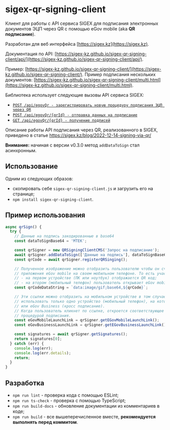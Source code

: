 # sigex-qr-signing-client

Клиент для работы с API сервиса SIGEX для подписания электронных документов ЭЦП через QR с помощью eGov mobile (aka **QR подписание**).

Разработан для веб интерфейса [https://sigex.kz](https://sigex.kz).

Документация по API: [https://sigex-kz.github.io/sigex-qr-signing-client/api/](https://sigex-kz.github.io/sigex-qr-signing-client/api/).

Пример: [https://sigex-kz.github.io/sigex-qr-signing-client/](https://sigex-kz.github.io/sigex-qr-signing-client/).
Пример подписания нескольких документов: [https://sigex-kz.github.io/sigex-qr-signing-client/multi.html](https://sigex-kz.github.io/sigex-qr-signing-client/multi.html).

Библиотека использует следующие вызовы API сервиса SIGEX:
- [`POST /api/egovQr - зарегистрировать новую процедуру подписания ЭЦП через QR`](https://sigex.kz/support/developers/#egov-qr)
- [`POST /api/egovQr/{qrId} - отправка данных на подписание`](https://sigex.kz/support/developers/#egov-qr-send-data)
- [`GET /api/egovQr/{qrId} - получение подписей`](https://sigex.kz/support/developers/#egov-qr-get-signatures)

Описание работы API подписания через QR, реализованного в SIGEX, приведено в статье https://sigex.kz/blog/2022-12-14-signing-via-qr/

**Внимание:** начиная с версии v0.3.0 метод `addDataToSign` стал асинхронным.

## Использование

Одним из следующих образов:
- скопировать себе `sigex-qr-signing-client.js` и загрузить его на странице;
- `npm install sigex-qr-signing-client`.

## Пример использования

```js
async qrSign() {
  try {
    // Данные на подпись закодированные в base64
    const dataToSignBase64 = 'MTEK';

    const qrSigner = new QRSigningClientCMS('Запрос на подписание');
    await qrSigner.addDataToSign(['Данные на подпись'], dataToSignBase64, [], false);
    const qrCode = await qrSigner.registerQRSinging();

    // Полученное изображение можно отобразить пользователю чтобы он считал его с помощью
    // приложения eGov mobile на своем мобильном телефоне. То есть участвуют два устройства:
    // - на первом устройстве (ПК или ноутбук) отображается QR код;
    // - на втором (мобильный телефон) пользователь открывает eGov mobile и сканирует QR код.
    const qrCodeDataString = `data:image/gif;base64,${qrCode}`;

    // Эти ссылки можно отобразить на мобильном устройстве в том случае, если предполагается
    // использовать только одно устройство (мобильный телефон), на котором установлен eGov mobile
    // или eGov Business (кросс подписание).
    // Когда пользователь кликнет по ссылке, откроется соответствующее приложение с запущенной
    // процедурой подписания.
    const eGovMobileLaunchLink = qrSigner.getEGovMobileLaunchLink();
    const eGovBusinessLaunchLink = qrSigner.getEGovBusinessLaunchLink();

    const signatures = await qrSigner.getSignatures();
    return signatures[0];
  } catch (err) {
    console.log(err);
    console.log(err.details);
    return;
  }
}
```

## Разработка

- `npm run lint` - проверка кода с помощью ESLint;
- `npm run ts-check` - проверка с помощью TypeScript;
- `npm run build-docs` - обновление документации из комментариев в коде;
- `npm run build` - все вышеперечисленное вместе, **рекомендуется выполнять перед коммитом**.
